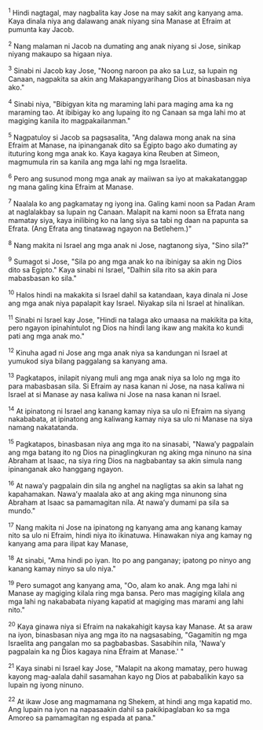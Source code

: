 <sup>1</sup>
Hindi nagtagal, may nagbalita kay Jose na may sakit ang kanyang ama. Kaya dinala niya ang dalawang anak niyang sina Manase at Efraim at pumunta kay Jacob. 

<sup>2</sup>
Nang malaman ni Jacob na dumating ang anak niyang si Jose, sinikap niyang makaupo sa higaan niya. 

<sup>3</sup>
Sinabi ni Jacob kay Jose, "Noong naroon pa ako sa Luz, sa lupain ng Canaan, nagpakita sa akin ang Makapangyarihang Dios at binasbasan niya ako." 

<sup>4</sup>
Sinabi niya, "Bibigyan kita ng maraming lahi para maging ama ka ng maraming tao. At ibibigay ko ang lupaing ito ng Canaan sa mga lahi mo at magiging kanila ito magpakailanman." 

<sup>5</sup>
Nagpatuloy si Jacob sa pagsasalita, "Ang dalawa mong anak na sina Efraim at Manase, na ipinanganak dito sa Egipto bago ako dumating ay ituturing kong mga anak ko. Kaya kagaya kina Reuben at Simeon, magmumula rin sa kanila ang mga lahi ng mga Israelita. 

<sup>6</sup>
Pero ang susunod mong mga anak ay maiiwan sa iyo at makakatanggap ng mana galing kina Efraim at Manase. 

<sup>7</sup>
Naalala ko ang pagkamatay ng iyong ina. Galing kami noon sa Padan Aram at naglalakbay sa lupain ng Canaan. Malapit na kami noon sa Efrata nang mamatay siya, kaya inilibing ko na lang siya sa tabi ng daan na papunta sa Efrata. (Ang Efrata ang tinatawag ngayon na Betlehem.)" 

<sup>8</sup>
Nang makita ni Israel ang mga anak ni Jose, nagtanong siya, "Sino sila?" 

<sup>9</sup>
Sumagot si Jose, "Sila po ang mga anak ko na ibinigay sa akin ng Dios dito sa Egipto." Kaya sinabi ni Israel, "Dalhin sila rito sa akin para mabasbasan ko sila." 

<sup>10</sup>
Halos hindi na makakita si Israel dahil sa katandaan, kaya dinala ni Jose ang mga anak niya papalapit kay Israel. Niyakap sila ni Israel at hinalikan. 

<sup>11</sup>
Sinabi ni Israel kay Jose, "Hindi na talaga ako umaasa na makikita pa kita, pero ngayon ipinahintulot ng Dios na hindi lang ikaw ang makita ko kundi pati ang mga anak mo." 

<sup>12</sup>
Kinuha agad ni Jose ang mga anak niya sa kandungan ni Israel at yumukod siya bilang paggalang sa kanyang ama. 

<sup>13</sup>
Pagkatapos, inilapit niyang muli ang mga anak niya sa lolo ng mga ito para mabasbasan sila. Si Efraim ay nasa kanan ni Jose, na nasa kaliwa ni Israel at si Manase ay nasa kaliwa ni Jose na nasa kanan ni Israel. 

<sup>14</sup>
At ipinatong ni Israel ang kanang kamay niya sa ulo ni Efraim na siyang nakababata, at ipinatong ang kaliwang kamay niya sa ulo ni Manase na siya namang nakatatanda. 

<sup>15</sup>
Pagkatapos, binasbasan niya ang mga ito na sinasabi, "Nawaʼy pagpalain ang mga batang ito ng Dios na pinaglingkuran ng aking mga ninuno na sina Abraham at Isaac, na siya ring Dios na nagbabantay sa akin simula nang ipinanganak ako hanggang ngayon. 

<sup>16</sup>
At nawaʼy pagpalain din sila ng anghel na nagligtas sa akin sa lahat ng kapahamakan. Nawaʼy maalala ako at ang aking mga ninunong sina Abraham at Isaac sa pamamagitan nila. At nawaʼy dumami pa sila sa mundo." 

<sup>17</sup>
Nang makita ni Jose na ipinatong ng kanyang ama ang kanang kamay nito sa ulo ni Efraim, hindi niya ito ikinatuwa. Hinawakan niya ang kamay ng kanyang ama para ilipat kay Manase, 

<sup>18</sup>
At sinabi, "Ama hindi po iyan. Ito po ang panganay; ipatong po ninyo ang kanang kamay ninyo sa ulo niya." 

<sup>19</sup>
Pero sumagot ang kanyang ama, "Oo, alam ko anak. Ang mga lahi ni Manase ay magiging kilala ring mga bansa. Pero mas magiging kilala ang mga lahi ng nakababata niyang kapatid at magiging mas marami ang lahi nito." 

<sup>20</sup>
Kaya ginawa niya si Efraim na nakakahigit kaysa kay Manase. At sa araw na iyon, binasbasan niya ang mga ito na nagsasabing, "Gagamitin ng mga Israelita ang pangalan mo sa pagbabasbas. Sasabihin nila, 'Nawaʼy pagpalain ka ng Dios kagaya nina Efraim at Manase.' " 

<sup>21</sup>
Kaya sinabi ni Israel kay Jose, "Malapit na akong mamatay, pero huwag kayong mag-aalala dahil sasamahan kayo ng Dios at pababalikin kayo sa lupain ng iyong ninuno. 

<sup>22</sup>
At ikaw Jose ang magmamana ng Shekem, at hindi ang mga kapatid mo. Ang lupain na iyon na napasaakin dahil sa pakikipaglaban ko sa mga Amoreo sa pamamagitan ng espada at pana."